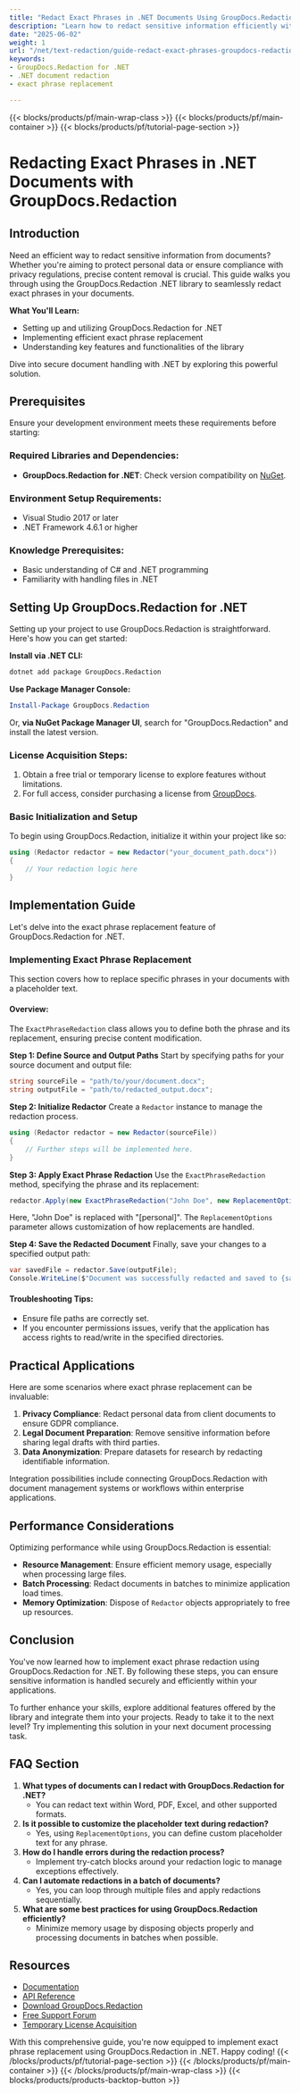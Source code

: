 ```yaml
---
title: "Redact Exact Phrases in .NET Documents Using GroupDocs.Redaction"
description: "Learn how to redact sensitive information efficiently with GroupDocs.Redaction for .NET. A comprehensive guide on exact phrase replacement, ensuring privacy compliance and data security."
date: "2025-06-02"
weight: 1
url: "/net/text-redaction/guide-redact-exact-phrases-groupdocs-redaction-dotnet/"
keywords:
- GroupDocs.Redaction for .NET
- .NET document redaction
- exact phrase replacement

---
```


{{< blocks/products/pf/main-wrap-class >}}
{{< blocks/products/pf/main-container >}}
{{< blocks/products/pf/tutorial-page-section >}}
# Redacting Exact Phrases in .NET Documents with GroupDocs.Redaction

## Introduction

Need an efficient way to redact sensitive information from documents? Whether you're aiming to protect personal data or ensure compliance with privacy regulations, precise content removal is crucial. This guide walks you through using the GroupDocs.Redaction .NET library to seamlessly redact exact phrases in your documents.

**What You'll Learn:**
- Setting up and utilizing GroupDocs.Redaction for .NET
- Implementing efficient exact phrase replacement
- Understanding key features and functionalities of the library

Dive into secure document handling with .NET by exploring this powerful solution.

## Prerequisites

Ensure your development environment meets these requirements before starting:

### Required Libraries and Dependencies:
- **GroupDocs.Redaction for .NET**: Check version compatibility on [NuGet](https://www.nuget.org/packages/GroupDocs.Redaction).

### Environment Setup Requirements:
- Visual Studio 2017 or later
- .NET Framework 4.6.1 or higher

### Knowledge Prerequisites:
- Basic understanding of C# and .NET programming
- Familiarity with handling files in .NET

## Setting Up GroupDocs.Redaction for .NET

Setting up your project to use GroupDocs.Redaction is straightforward. Here's how you can get started:

**Install via .NET CLI:**
```bash
dotnet add package GroupDocs.Redaction
```

**Use Package Manager Console:**
```powershell
Install-Package GroupDocs.Redaction
```

Or, **via NuGet Package Manager UI**, search for "GroupDocs.Redaction" and install the latest version.

### License Acquisition Steps:
1. Obtain a free trial or temporary license to explore features without limitations.
2. For full access, consider purchasing a license from [GroupDocs](https://purchase.groupdocs.com/temporary-license).

### Basic Initialization and Setup
To begin using GroupDocs.Redaction, initialize it within your project like so:

```csharp
using (Redactor redactor = new Redactor("your_document_path.docx"))
{
    // Your redaction logic here
}
```

## Implementation Guide

Let's delve into the exact phrase replacement feature of GroupDocs.Redaction for .NET.

### Implementing Exact Phrase Replacement
This section covers how to replace specific phrases in your documents with a placeholder text.

#### Overview:
The `ExactPhraseRedaction` class allows you to define both the phrase and its replacement, ensuring precise content modification.

**Step 1: Define Source and Output Paths**
Start by specifying paths for your source document and output file:

```csharp
string sourceFile = "path/to/your/document.docx";
string outputFile = "path/to/redacted_output.docx";
```

**Step 2: Initialize Redactor**
Create a `Redactor` instance to manage the redaction process.

```csharp
using (Redactor redactor = new Redactor(sourceFile))
{
    // Further steps will be implemented here.
}
```

**Step 3: Apply Exact Phrase Redaction**
Use the `ExactPhraseRedaction` method, specifying the phrase and its replacement:

```csharp
redactor.Apply(new ExactPhraseRedaction("John Doe", new ReplacementOptions("[personal]")));
```

Here, "John Doe" is replaced with "[personal]". The `ReplacementOptions` parameter allows customization of how replacements are handled.

**Step 4: Save the Redacted Document**
Finally, save your changes to a specified output path:

```csharp
var savedFile = redactor.Save(outputFile);
Console.WriteLine($"Document was successfully redacted and saved to {savedFile}.");
```

#### Troubleshooting Tips:
- Ensure file paths are correctly set.
- If you encounter permissions issues, verify that the application has access rights to read/write in the specified directories.

## Practical Applications
Here are some scenarios where exact phrase replacement can be invaluable:

1. **Privacy Compliance**: Redact personal data from client documents to ensure GDPR compliance.
2. **Legal Document Preparation**: Remove sensitive information before sharing legal drafts with third parties.
3. **Data Anonymization**: Prepare datasets for research by redacting identifiable information.

Integration possibilities include connecting GroupDocs.Redaction with document management systems or workflows within enterprise applications.

## Performance Considerations
Optimizing performance while using GroupDocs.Redaction is essential:

- **Resource Management**: Ensure efficient memory usage, especially when processing large files.
- **Batch Processing**: Redact documents in batches to minimize application load times.
- **Memory Optimization**: Dispose of `Redactor` objects appropriately to free up resources.

## Conclusion
You've now learned how to implement exact phrase redaction using GroupDocs.Redaction for .NET. By following these steps, you can ensure sensitive information is handled securely and efficiently within your applications. 

To further enhance your skills, explore additional features offered by the library and integrate them into your projects. Ready to take it to the next level? Try implementing this solution in your next document processing task.

## FAQ Section
1. **What types of documents can I redact with GroupDocs.Redaction for .NET?**
   - You can redact text within Word, PDF, Excel, and other supported formats.
2. **Is it possible to customize the placeholder text during redaction?**
   - Yes, using `ReplacementOptions`, you can define custom placeholder text for any phrase.
3. **How do I handle errors during the redaction process?**
   - Implement try-catch blocks around your redaction logic to manage exceptions effectively.
4. **Can I automate redactions in a batch of documents?**
   - Yes, you can loop through multiple files and apply redactions sequentially.
5. **What are some best practices for using GroupDocs.Redaction efficiently?**
   - Minimize memory usage by disposing objects properly and processing documents in batches when possible.

## Resources
- [Documentation](https://docs.groupdocs.com/redaction/net/)
- [API Reference](https://reference.groupdocs.com/redaction/net)
- [Download GroupDocs.Redaction](https://releases.groupdocs.com/redaction/net/)
- [Free Support Forum](https://forum.groupdocs.com/c/redaction/10)
- [Temporary License Acquisition](https://purchase.groupdocs.com/temporary-license)

With this comprehensive guide, you're now equipped to implement exact phrase replacement using GroupDocs.Redaction in .NET. Happy coding!
{{< /blocks/products/pf/tutorial-page-section >}}
{{< /blocks/products/pf/main-container >}}
{{< /blocks/products/pf/main-wrap-class >}}
{{< blocks/products/products-backtop-button >}}